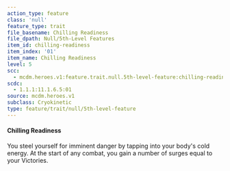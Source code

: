 ```yaml
---
action_type: feature
class: 'null'
feature_type: trait
file_basename: Chilling Readiness
file_dpath: Null/5th-Level Features
item_id: chilling-readiness
item_index: '01'
item_name: Chilling Readiness
level: 5
scc:
  - mcdm.heroes.v1:feature.trait.null.5th-level-feature:chilling-readiness
scdc:
  - 1.1.1:11.1.6.5:01
source: mcdm.heroes.v1
subclass: Cryokinetic
type: feature/trait/null/5th-level-feature
---
```


#### Chilling Readiness

You steel yourself for imminent danger by tapping into your body's cold energy. At the start of any combat, you gain a number of surges equal to your Victories.

